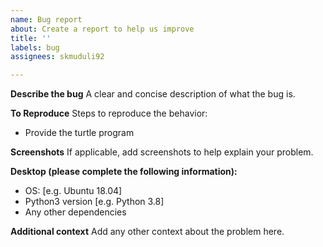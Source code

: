 ```yaml
---
name: Bug report
about: Create a report to help us improve
title: ''
labels: bug
assignees: skmuduli92

---
```


**Describe the bug**
A clear and concise description of what the bug is.

**To Reproduce**
Steps to reproduce the behavior:
- Provide the turtle program

**Screenshots**
If applicable, add screenshots to help explain your problem.

**Desktop (please complete the following information):**
 - OS: [e.g. Ubuntu 18.04]
 - Python3 version [e.g. Python 3.8]
 - Any other dependencies 

**Additional context**
Add any other context about the problem here.
